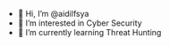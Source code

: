 - 👋 Hi, I’m @aidilfsya
- 👀 I’m interested in Cyber Security
- 🌱 I’m currently learning Threat Hunting

<!---
aidilfsya/aidilfsya is a ✨ special ✨ repository because its `README.md` (this file) appears on your GitHub profile.
You can click the Preview link to take a look at your changes.
--->
